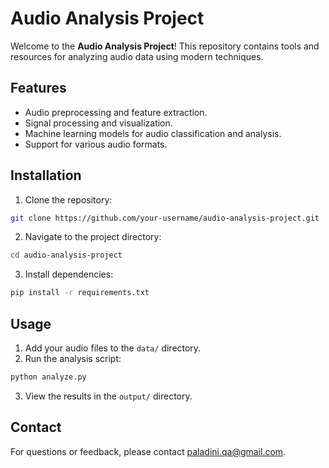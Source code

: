 # Audio Analysis Project

Welcome to the **Audio Analysis Project**! This repository contains tools and resources for analyzing audio data using modern techniques.

## Features

- Audio preprocessing and feature extraction.
- Signal processing and visualization.
- Machine learning models for audio classification and analysis.
- Support for various audio formats.

## Installation

1. Clone the repository:

```bash
git clone https://github.com/your-username/audio-analysis-project.git
```

2. Navigate to the project directory:

```bash
cd audio-analysis-project
```

3. Install dependencies:

```bash
pip install -r requirements.txt
```

## Usage

1. Add your audio files to the `data/` directory.
2. Run the analysis script:

```bash
python analyze.py
```

3. View the results in the `output/` directory.

## Contact

For questions or feedback, please contact [paladini.qa@gmail.com](mailto:paladini.qa@gmail.com).
